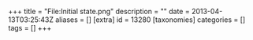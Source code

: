 +++
title = "File:Initial state.png"
description = ""
date = 2013-04-13T03:25:43Z
aliases = []
[extra]
id = 13280
[taxonomies]
categories = []
tags = []
+++


